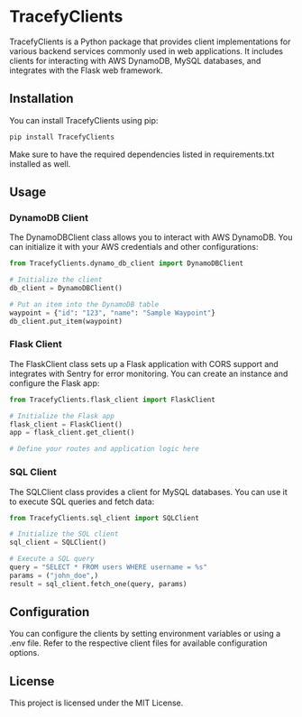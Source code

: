 # TracefyClients

TracefyClients is a Python package that provides client implementations for various backend services commonly used in
web applications. It includes clients for interacting with AWS DynamoDB, MySQL databases, and integrates with the Flask
web framework.

## Installation

You can install TracefyClients using pip:

```bash
pip install TracefyClients
``` 

Make sure to have the required dependencies listed in requirements.txt installed as well.

## Usage

### DynamoDB Client

The DynamoDBClient class allows you to interact with AWS DynamoDB. You can initialize it with your AWS credentials and
other configurations:

```python
from TracefyClients.dynamo_db_client import DynamoDBClient

# Initialize the client
db_client = DynamoDBClient()

# Put an item into the DynamoDB table
waypoint = {"id": "123", "name": "Sample Waypoint"}
db_client.put_item(waypoint)
```

### Flask Client

The FlaskClient class sets up a Flask application with CORS support and integrates with Sentry for error monitoring. You
can create an instance and configure the Flask app:

```python
from TracefyClients.flask_client import FlaskClient

# Initialize the Flask app
flask_client = FlaskClient()
app = flask_client.get_client()

# Define your routes and application logic here
```

### SQL Client

The SQLClient class provides a client for MySQL databases. You can use it to execute SQL queries and fetch data:

```python
from TracefyClients.sql_client import SQLClient

# Initialize the SQL client
sql_client = SQLClient()

# Execute a SQL query
query = "SELECT * FROM users WHERE username = %s"
params = ("john_doe",)
result = sql_client.fetch_one(query, params)
```

## Configuration

You can configure the clients by setting environment variables or using a .env file. Refer to the respective client
files for available configuration options.

## License

This project is licensed under the MIT License.